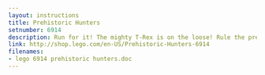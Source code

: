 ```yaml
---
layout: instructions
title: Prehistoric Hunters
setnumber: 6914
description: Run for it! The mighty T-Rex is on the loose! Rule the prehistoric world with his opening mouth full of teeth, powerful moving legs and a long tail! Rebuild it into a flying pterodactyl with moving wings or a poseable brachiosaurus!
link: http://shop.lego.com/en-US/Prehistoric-Hunters-6914
filenames: 
- lego 6914 prehistoric hunters.doc
---
```

